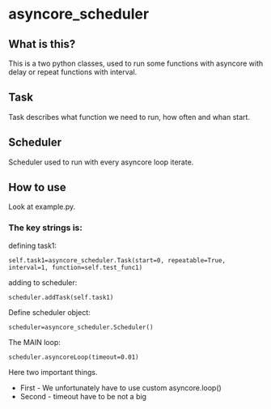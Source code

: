 asyncore_scheduler
==================



What is this?
-------------

This is a two  python classes, used to run some functions with asyncore with delay or repeat functions with interval. 



Task
----

Task describes what function we need to run, how often and whan start. 


Scheduler
---------

Scheduler used to run with every asyncore loop iterate. 


How to use
----------

Look at example.py. 


### The key strings is:

defining task1:
```
self.task1=asyncore_scheduler.Task(start=0, repeatable=True, interval=1, function=self.test_func1)
```
adding to scheduler:
```
scheduler.addTask(self.task1)
```

Define scheduler object:
```
scheduler=asyncore_scheduler.Scheduler()
```

The MAIN loop:
```
scheduler.asyncoreLoop(timeout=0.01)
```
Here two important things. 
+  First - We unfortunately have to use custom asyncore.loop()
+  Second - timeout have to  be not a big 
